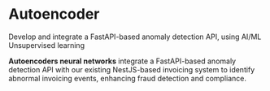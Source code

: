 # Autoencoder

Develop and integrate a FastAPI-based anomaly detection API, using AI/ML Unsupervised learning

**Autoencoders neural networks**
integrate a FastAPI-based anomaly detection API with our existing NestJS-based invoicing system to identify abnormal invoicing events, enhancing fraud detection and compliance.
